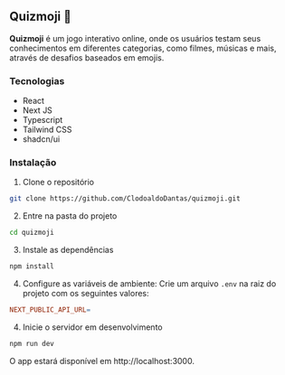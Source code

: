 ## Quizmoji 🧠

**Quizmoji** é um jogo interativo online, onde os usuários testam seus conhecimentos em diferentes categorias, como filmes, músicas e mais, através de desafios baseados em emojis.

### Tecnologias

- React
- Next JS
- Typescript
- Tailwind CSS
- shadcn/ui

### Instalação

1. Clone o repositório

```bash
git clone https://github.com/ClodoaldoDantas/quizmoji.git
```

2. Entre na pasta do projeto

```bash
cd quizmoji
```

3. Instale as dependências

```bash
npm install
```

4. Configure as variáveis de ambiente: Crie um arquivo `.env` na raiz do projeto com os seguintes valores:

```makefile
NEXT_PUBLIC_API_URL=
```

4. Inicie o servidor em desenvolvimento

```bash
npm run dev
```

O app estará disponível em http://localhost:3000.
